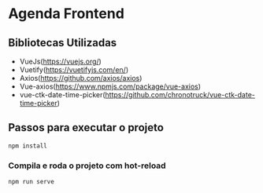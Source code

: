 # Agenda Frontend

## Bibliotecas Utilizadas
- VueJs(https://vuejs.org/)
- Vuetify(https://vuetifyjs.com/en/)
- Axios(https://github.com/axios/axios)
- Vue-axios(https://www.npmjs.com/package/vue-axios)
- vue-ctk-date-time-picker(https://github.com/chronotruck/vue-ctk-date-time-picker)

## Passos para executar o projeto
```
npm install
```

### Compila e roda o projeto com hot-reload
```
npm run serve
```
